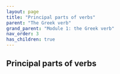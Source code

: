 ```yaml
---
layout: page
title: "Principal parts of verbs"
parent: "The Greek verb"
grand_parent: "Module 1: the Greek verb"
nav_order: 3
has_children: true
---
```



## Principal parts of verbs